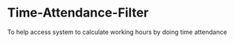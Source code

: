 # Time-Attendance-Filter

To help access system to calculate working hours by doing time attendance
